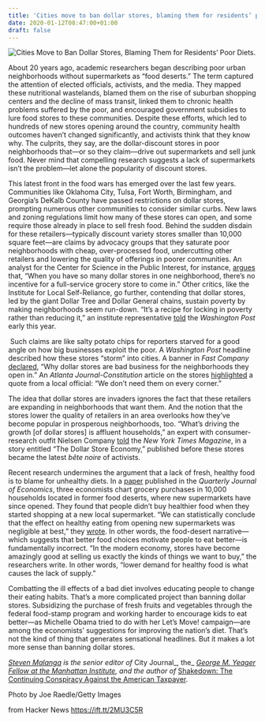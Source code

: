 ```yaml
---
title: 'Cities move to ban dollar stores, blaming them for residents’ poor diets'
date: 2020-01-12T08:47:00+01:00
draft: false
---
```


![](https://media4.manhattan-institute.org/sites/cj/files/banning-dollar-stores_0.jpg "  Cities Move to Ban Dollar Stores, Blaming Them for Residents’ Poor Diets. ")  

About 20 years ago, academic researchers began describing poor urban neighborhoods without supermarkets as “food deserts.” The term captured the attention of elected officials, activists, and the media. They mapped these nutritional wastelands, blamed them on the rise of suburban shopping centers and the decline of mass transit, linked them to chronic health problems suffered by the poor, and encouraged government subsidies to lure food stores to these communities. Despite these efforts, which led to hundreds of new stores opening around the country, community health outcomes haven’t changed significantly, and activists think that they know why. The culprits, they say, are the dollar-discount stores in poor neighborhoods that—or so they claim—drive out supermarkets and sell junk food. Never mind that compelling research suggests a lack of supermarkets isn’t the problem—let alone the popularity of discount stores.

This latest front in the food wars has emerged over the last few years. Communities like Oklahoma City, Tulsa, Fort Worth, Birmingham, and Georgia’s DeKalb County have passed restrictions on dollar stores, prompting numerous other communities to consider similar curbs. New laws and zoning regulations limit how many of these stores can open, and some require those already in place to sell fresh food. Behind the sudden disdain for these retailers—typically discount variety stores smaller than 10,000 square feet—are claims by advocacy groups that they saturate poor neighborhoods with cheap, over-processed food, undercutting other retailers and lowering the quality of offerings in poorer communities. An analyst for the Center for Science in the Public Interest, for instance, [argues](https://www.convenience.org/Media/Daily/2019/Jul/23/4-Dollar-Stores-Are-Everywhere_Operations) that, “When you have so many dollar stores in one neighborhood, there’s no incentive for a full-service grocery store to come in.” Other critics, like the Institute for Local Self-Reliance, go further, contending that dollar stores, led by the giant Dollar Tree and Dollar General chains, sustain poverty by making neighborhoods seem run-down. “It’s a recipe for locking in poverty rather than reducing it,” an institute representative [told](https://www.washingtonpost.com/business/economy/as-dollar-stores-move-into-cities-residents-see-a-steep-downside/2019/02/15/b3676cbe-2f09-11e9-8ad3-9a5b113ecd3c_story.html) the _Washington Post_ early this year.

 Such claims are like salty potato chips for reporters starved for a good angle on how big businesses exploit the poor. A _Washington Post_ headline described how these stores “storm” into cities. A banner in _Fast Company_ [declared](https://www.fastcompany.com/90278384/why-dollar-stores-are-bad-business-for-the-neighborhoods-they-open-in), “Why dollar stores are bad business for the neighborhoods they open in.” An _Atlanta Journal-Constitution_ article on the stores [highlighted](https://www.ajc.com/news/local/ban-the-dollar-store-stonecrest-dekalb-halt-new-ones/pQNHyOIgAJmkCGjuhp22QI/) a quote from a local official: “We don’t need them on every corner.”

The idea that dollar stores are invaders ignores the fact that these retailers are expanding in neighborhoods that want them. And the notion that the stores lower the quality of retailers in an area overlooks how they’ve become popular in prosperous neighborhoods, too. “What’s driving the growth \[of dollar stores\] is affluent households,” an expert with consumer-research outfit Nielsen Company [told](https://www.nytimes.com/2011/08/21/magazine/the-dollar-store-economy.html) the _New York Times Magazine_, in a story entitled “The Dollar Store Economy,” published before these stores became the latest _bête noire_ of activists. 

Recent research undermines the argument that a lack of fresh, healthy food is to blame for unhealthy diets. In a [paper](https://academic.oup.com/qje/article/134/4/1793/5492274) published in the _Quarterly Journal of Economics_, three economists chart grocery purchases in 10,000 households located in former food deserts, where new supermarkets have since opened. They found that people didn’t buy healthier food when they started shopping at a new local supermarket. “We can statistically conclude that the effect on healthy eating from opening new supermarkets was negligible at best,” they [wrote](https://theconversation.com/eliminating-food-deserts-wont-help-poorer-americans-eat-healthier-127295). In other words, the food-desert narrative—which suggests that better food choices motivate people to eat better—is fundamentally incorrect. “In the modern economy, stores have become amazingly good at selling us exactly the kinds of things we want to buy,” the researchers write. In other words, “lower demand for healthy food is what causes the lack of supply.”

Combatting the ill effects of a bad diet involves educating people to change their eating habits. That’s a more complicated project than banning dollar stores. Subsidizing the purchase of fresh fruits and vegetables through the federal food-stamp program and working harder to encourage kids to eat better—as Michelle Obama tried to do with her Let’s Move! campaign—are among the economists’ suggestions for improving the nation’s diet. That’s not the kind of thing that generates sensational headlines. But it makes a lot more sense than banning dollar stores.

[_Steven Malanga_](https://www.city-journal.org/contributor/steven-malanga_125) _is the senior editor of_ City Journal_, the_ [_George M. Yeager Fellow at the Manhattan Institute_](https://www.manhattan-institute.org/expert/steven-malanga)_, and the author of_ [Shakedown: The Continuing Conspiracy Against the American Taxpayer](https://www.manhattan-institute.org/shakedown).

Photo by Joe Raedle/Getty Images

  
  
from Hacker News https://ift.tt/2MU3C5R